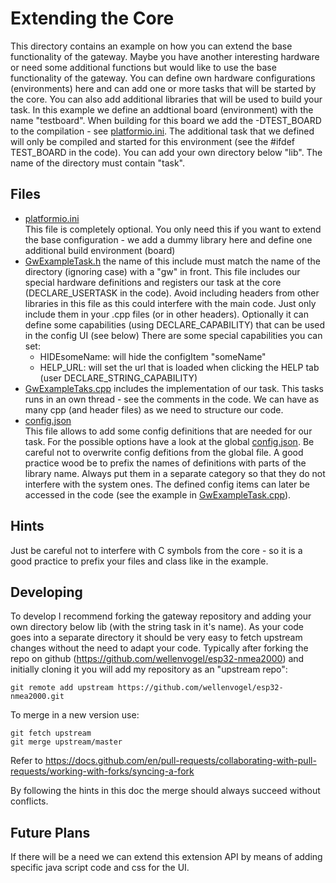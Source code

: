 Extending the Core
==================
This directory contains an example on how you can extend the base functionality of the gateway.
Maybe you have another interesting hardware or need some additional functions but would like to use the base functionality of the gateway.
You can define own hardware configurations (environments) here and can add one or more tasks that will be started by the core.
You can also add additional libraries that will be used to build your task.
In this example we define an addtional board (environment) with the name "testboard".
When building for this board we add the -DTEST_BOARD to the compilation - see [platformio.ini](platformio.ini).
The additional task that we defined will only be compiled and started for this environment (see the #ifdef TEST_BOARD in the code).
You can add your own directory below "lib". The name of the directory must contain "task".

Files
-----
   * [platformio.ini](platformio.ini)<br>
    This file is completely optional.
    You only need this if you want to
    extend the base configuration - we add a dummy library here and define one additional build environment (board)
   * [GwExampleTask.h](GwExampleTask.h) the name of this include must match the name of the directory (ignoring case) with a "gw" in front. This file includes our special hardware definitions and registers our task at the core (DECLARE_USERTASK in the code). Avoid including headers from other libraries in this file as this could interfere with the main code. Just only include them in your .cpp files (or in other headers).
   Optionally it can define some capabilities (using DECLARE_CAPABILITY) that can be used in the config UI (see below)
   There are some special capabilities you can set:
     *  HIDEsomeName: will hide the configItem "someName"
     *  HELP_URL: will set the url that is loaded when clicking the HELP tab (user DECLARE_STRING_CAPABILITY)
   * [GwExampleTaks.cpp](GwExampleTask.cpp) includes the implementation of our task. This tasks runs in an own thread - see the comments in the code.
   We can have as many cpp (and header files) as we need to structure our code.  
   * [config.json](config.json)<br>
     This file allows to add some config definitions that are needed for our task. For the possible options have a look at the global [config.json](../../web/config.json). Be careful not to overwrite config defitions from the global file. A good practice wood be to prefix the names of definitions with parts of the library name. Always put them in a separate category so that they do not interfere with the system ones.
     The defined config items can later be accessed in the code (see the example in [GwExampleTask.cpp](GwExampleTask.cpp)).

 Hints
 -----
 Just be careful not to interfere with C symbols from the core - so it is a good practice to prefix your files and class like in the example.

 Developing
 ----------
 To develop I recommend forking the gateway repository and adding your own directory below lib (with the string task in it's name).
 As your code goes into a separate directory it should be very easy to fetch upstream changes without the need to adapt your code.
 Typically after forking the repo on github (https://github.com/wellenvogel/esp32-nmea2000) and initially cloning it you will add my repository as an "upstream repo":
 ```
 git remote add upstream https://github.com/wellenvogel/esp32-nmea2000.git
 ```
 To merge in a new version use:
 ```
 git fetch upstream
 git merge upstream/master
 ```
 Refer to https://docs.github.com/en/pull-requests/collaborating-with-pull-requests/working-with-forks/syncing-a-fork
 
 By following the hints in this doc the merge should always succeed without conflicts.

 Future Plans
 ------------
 If there will be a need we can extend this extension API by means of adding  specific java script code and css for the UI.
 
